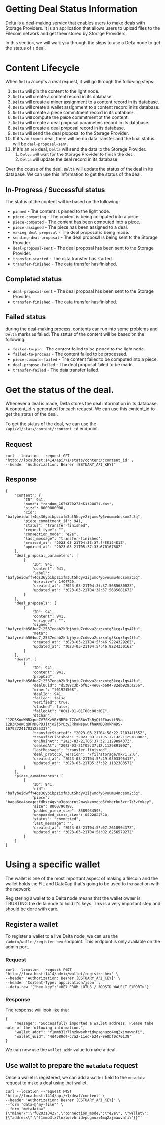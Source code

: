 # Getting Deal Status Information

Delta is a deal-making service that enables users to make deals with Storage Providers. It is an application that allows users to upload files to the Filecoin network and get them stored by Storage Providers.

In this section, we will walk you through the steps to use a Delta node to get the status of a deal.

# Content Lifecycle
When `Delta` accepts a deal request, it will go through the following steps:
1. `Delta` will pin the content to the light node.
2. `Delta` will create a content record in its database.
3. `Delta` will create a miner assignment to a content record in its database.
4. `Delta` will create a wallet assignment to a content record in its database.
5. `Delta` will create a piece commitment record in its database.
6. `Delta` will compute the piece commitment of the content.
7. `Delta` will create a deal proposal parameters record in its database.
8. `Delta` will create a deal proposal record in its database.
9. `Delta` will send the deal proposal to the Storage Provider.
10. If it's an `import` deal, there will be no data transfer and the final status will be `deal-proposal-sent`.
11. If it's an `e2e` deal, `Delta` will send the data to the Storage Provider.
    1. `Delta` will wait for the Storage Provider to finish the deal.
    2. `Delta` will update the deal record in its database.

Over the course of the deal, `Delta` will update the status of the deal in its database. We can use this information to get the status of the deal.

## In-Progress / Successful status
The status of the content will be based on the following:
- `pinned` - The content is pinned to the light node.
- `piece-computing` - The content is being computed into a piece.
- `piece-computed` - The content has been computed into a piece.
- `piece-assigned` - The piece has been assigned to a deal.
- `making-deal-proposal` - The deal proposal is being made.
- `sending-deal-proposal` - The deal proposal is being sent to the Storage Provider.
- `deal-proposal-sent` - The deal proposal has been sent to the Storage Provider.
- `transfer-started` - The data transfer has started.
- `transfer-finished` - The data transfer has finished.

## Completed status
- `deal-proposal-sent` - The deal proposal has been sent to the Storage Provider.
- `transfer-finished` - The data transfer has finished.

## Failed status
during the deal-making process, contents can run into some problems and `Delta` marks as failed. The status of the content will be based on the following:
- `failed-to-pin` - The content failed to be pinned to the light node.
- `failed-to-process` - The content failed to be processed.
- `piece-compute-failed` - The content failed to be computed into a piece.
- `deal-propose-failed` - The deal proposal failed to be made.
- `transfer-failed` - The data transfer failed.

# Get the status of the deal.
Whenever a deal is made, Delta stores the deal information in its database. A content_id is generated for each request. We can use this content_id to get the status of the deal.

To get the status of the deal, we can use the `/api/v1/stats/content/:content_id` endpoint.
## Request
```
curl --location --request GET 'http://localhost:1414/api/v1/stats/content/:content_id' \
--header 'Authorization: Bearer [ESTUARY_API_KEY]'
```

## Response
```
{
    "content": {
        "ID": 941,
        "name": "random_1679373273451488879.dat",
        "size": 8000000000,
        "cid": "bafybeidwffy4qs36ybibpzixfm3ut5hcyv2ijwmo7y6voumu4ncsom2t3q",
        "piece_commitment_id": 941,
        "status": "transfer-finished",
        "request_type": "",
        "connection_mode": "e2e",
        "last_message": "transfer-finished",
        "created_at": "2023-03-21T04:36:37.445518451Z",
        "updated_at": "2023-03-21T05:37:33.67016768Z"
    },
    "deal_proposal_parameters": [
        {
            "ID": 941,
            "content": 941,
            "label": "bafybeidwffy4qs36ybibpzixfm3ut5hcyv2ijwmo7y6voumu4ncsom2t3q",
            "duration": 1494720,
            "created_at": "2023-03-21T04:36:37.568568002Z",
            "updated_at": "2023-03-21T04:36:37.568568167Z"
        }
    ],
    "deal_proposals": [
        {
            "ID": 941,
            "content": 941,
            "unsigned": "",
            "signed": "bafyreihh56dud7j2537eoab2kfbjhyiu7cdwva2cxzxntg3kcqxlqv45fu",
            "meta": "bafyreihh56dud7j2537eoab2kfbjhyiu7cdwva2cxzxntg3kcqxlqv45fu",
            "created_at": "2023-03-21T04:57:46.922432926Z",
            "updated_at": "2023-03-21T04:57:46.922433016Z"
        }
    ],
    "deals": [
        {
            "ID": 941,
            "content": 941,
            "propCid": "bafyreihh56dud7j2537eoab2kfbjhyiu7cdwva2cxzxntg3kcqxlqv45fu",
            "dealUuid": "d5289c3b-bf83-4e06-b684-82eb92930256",
            "miner": "f01929568",
            "dealId": 941,
            "failed": false,
            "verified": true,
            "slashed": false,
            "failedAt": "0001-01-01T00:00:00Z",
            "dtChan": "12D3KooWNBXquoZV7SKzVRrNRPUc77CoB5AvTsByQdfZbavtt5Va-12D3KooWCqDPmD8PDJjtjo2j5rDzyJRkaNspwufhaKMBQRXkhWDS-1679372417035255337",
            "transferStarted": "2023-03-21T04:58:22.718340135Z",
            "transferFinished": "2023-03-21T05:37:32.112988888Z",
            "onChainAt": "2023-03-21T05:37:32.112989437Z",
            "sealedAt": "2023-03-21T05:37:32.112989109Z",
            "lastMessage": "transfer-finished",
            "deal_protocol_version": "/fil/storage/mk/1.2.0",
            "created_at": "2023-03-21T04:57:29.030339541Z",
            "updated_at": "2023-03-21T05:37:32.113238357Z"
        }
    ],
    "piece_commitments": [
        {
            "ID": 941,
            "cid": "bafybeidwffy4qs36ybibpzixfm3ut5hcyv2ijwmo7y6voumu4ncsom2t3q",
            "piece": "baga6ea4seaqezfdhxc4qvhu3geeornt2mwykzoxqtc6fxherhu3xrr7o3vfmkey",
            "size": 8000790398,
            "padded_piece_size": 8589934592,
            "unnpadded_piece_size": 8522825728,
            "status": "committed",
            "last_message": "",
            "created_at": "2023-03-21T04:57:07.261890437Z",
            "updated_at": "2023-03-21T04:58:02.625657927Z"
        }
    ]
}
```

# Using a specific wallet
The wallet is one of the most important aspect of making a filecoin and the wallet holds the FIL and DataCap that's going to be used to transaction with the network.

Registering a wallet to a Delta node means that the wallet owner is TRUSTING the delta node to hold it's keys. This is a very important step and should be done with care.

## Register a wallet
To register a wallet to a live Delta node, we can use the `/admin/wallet/register-hex` endpoint. This endpoint is only available on the admin port.

### Request
```
curl --location --request POST 'http://localhost:1414/admin/wallet/register-hex' \
--header 'Authorization: Bearer [ESTUARY_API_KEY]' \
--header 'Content-Type: application/json' \
--data-raw '{"hex_key":"<HEX FROM LOTUS / BOOSTD WALELT EXPORT>"}'
```


### Response
The response will look like this:
```
{
    "message": "Successfully imported a wallet address. Please take note of the following information.",
    "wallet_addr": "f1mmb3lx7lnzkwsvhridvpugnuzo4mq2xjmawvnfi",
    "wallet_uuid": "4d4589d0-c7a2-11ed-b245-9e0bf0c70138"
}
```

We can now use the `wallet_addr` value to make a deal.

## Use wallet to prepare the `metadata` request
Once a wallet is registered, we can add a `wallet` field to the `metadata` request to make a deal using that wallet.
```
curl --location --request POST 'http://localhost:1414/api/v1/deal/content' \
--header 'Authorization: Bearer [ESTUARY_API_KEY]' \
--form 'data=@"my-file"' \
--form 'metadata="{\"miner\":\"f02031042\",\"connection_mode\":\"e2e\", \"wallet\":{\"address\":\"f1mmb3lx7lnzkwsvhridvpugnuzo4mq2xjmawvnfi\"}}"'
```
